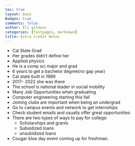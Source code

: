 ```yaml
---
toc: true
layout: base
Badges: true
comments: false
author: Eli gilmour
categories: [fastpages, markdown]
title: Extra Credit Notes
---
```


- Cal State Grad
- Her grades didn't define her
- Applied physics
- He is a comp sci major and grad
- 6 years to get a bachelor degree(no gap year)
- Cal state built in 1989
- 2017- 2022 she was there
- The school is national leader in social mobility
- Many Job Opportunities when graduating
- Computer engineering starting this fall
- Joining clubs are important when being an undergrad
- Go to campus events and network to get internships
- Check student emails and usually offer great opportunities
- There are two types of ways to pay for college: 
    - Scholarships and grants
    - Subsidized loans 
    - unsubidized loans
- Cougar blue day event coming up for freshman.